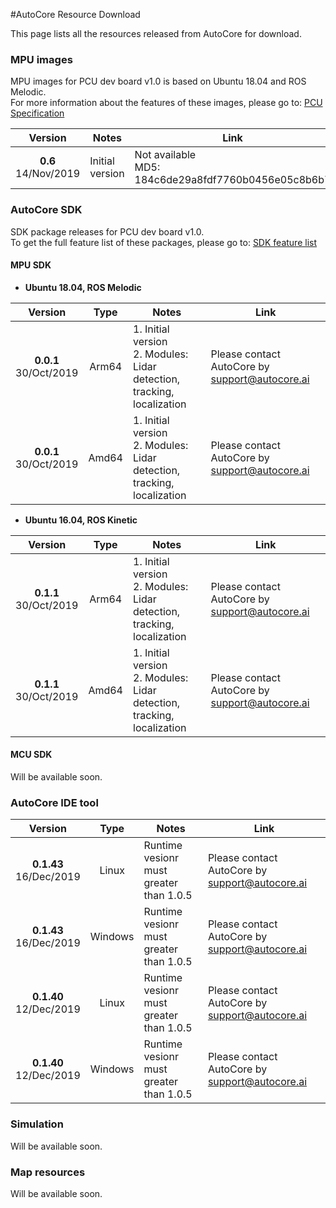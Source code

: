 #AutoCore Resource Download

This page lists all the resources released from AutoCore for download.

### MPU images

MPU images for PCU dev board v1.0 is based on Ubuntu 18.04 and ROS Melodic.  
For more information about the features of these images, please go to: [PCU Specification](Pcu_specification.md)

| Version | Notes | Link |
| :-------: | --------- | ---- |
|**0.6** <br> 14/Nov/2019| Initial version | Not available <br> MD5: 184c6de29a8fdf7760b0456e05c8b6b7|

### AutoCore SDK

SDK package releases for PCU dev board v1.0.  
To get the full feature list of these packages, please go to: [SDK feature list](Sdk_feature_list.md)

#### MPU SDK

- **Ubuntu 18.04, ROS Melodic**

|      Version               | Type   |  Notes    | Link |
| :------------------------: | :----: | --------- | ---- |
| **0.0.1** <br> 30/Oct/2019 | Arm64  | 1. Initial version <br> 2. Modules: Lidar detection, tracking, localization| Please contact AutoCore by support@autocore.ai |
| **0.0.1** <br> 30/Oct/2019 | Amd64  | 1. Initial version <br> 2. Modules: Lidar detection, tracking, localization| Please contact AutoCore by support@autocore.ai |

- **Ubuntu 16.04, ROS Kinetic**

|      Version               | Type   |  Notes    | Link |
| :------------------------: | :----: | --------- | ---- |
| **0.1.1** <br> 30/Oct/2019 | Arm64  | 1. Initial version <br> 2. Modules: Lidar detection, tracking, localization| Please contact AutoCore by support@autocore.ai |
| **0.1.1** <br> 30/Oct/2019 | Amd64  | 1. Initial version <br> 2. Modules: Lidar detection, tracking, localization| Please contact AutoCore by support@autocore.ai |

#### MCU SDK

Will be available soon.

### AutoCore IDE tool

|      Version               | Type   |  Notes    | Link |
| :------------------------: | :----: | --------- | ---- |
| **0.1.43** <br> 16/Dec/2019 | Linux  | Runtime vesionr must greater than 1.0.5 | Please contact AutoCore by support@autocore.ai |
| **0.1.43** <br> 16/Dec/2019 | Windows| Runtime vesionr must greater than 1.0.5 | Please contact AutoCore by support@autocore.ai |
| **0.1.40** <br> 12/Dec/2019 | Linux  | Runtime vesionr must greater than 1.0.5 | Please contact AutoCore by support@autocore.ai |
| **0.1.40** <br> 12/Dec/2019 | Windows| Runtime vesionr must greater than 1.0.5 | Please contact AutoCore by support@autocore.ai |

### Simulation

Will be available soon.

### Map resources

Will be available soon.

